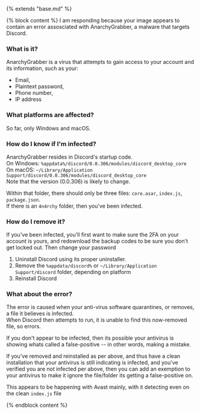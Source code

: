 {% extends "base.md" %}

{% block content %}
I am responding because your image appears to contain an error assosciated with AnarchyGrabber, a malware that targets Discord.

### What is it?

AnarchyGrabber is a virus that attempts to gain access to your account and its information, such as your:

- Email,
- Plaintext password,
- Phone number,
- IP address

### What platforms are affected?

So far, only Windows and macOS.

### How do I know if I'm infected?

AnarchyGrabber resides in Discord's startup code.  
On Windows: `%appdata%/discord/0.0.306/modules/discord_desktop_core`  
On macOS: `~/Library/Application Support/discord/0.0.306/modules/discord_desktop_core`  
Note that the version (0.0.306) is likely to change.

Within that folder, there should only be three files: `core.asar`, `index.js`, `package.json`.  
If there is an `4n4rchy` folder, then you've been infected.

### How do I remove it?

If you've been infected, you'll first want to make sure the 2FA on your account is yours, and redownload the backup codes to be sure you don't get locked out. Then change your password

1. Uninstall Discord using its proper uninstaller.
2. Remove the `%appdata/discord%` or `~/Library/Application Support/discord` folder, depending on platform
3. Reinstall Discord

### What about the error?

The error is caused when your anti-virus software quarantines, or removes, a file it believes is infected.  
When Discord then attempts to run, it is unable to find this now-removed file, so errors.

If you don't appear to be infected, then its possible your antivirus is showing whats called a false-positive -- in other words, making a mistake.

If you've removed and reinstalled as per above, and thus have a clean installation that your antivirus is still indicating is infected, and you've verified you are not infected per above, then you can add an exemption to your antivirus to make it ignore the file/folder its getting a false-positive on.

This appears to be happening with Avast mainly, with it detecting even on the clean `index.js` file

{% endblock content %}
